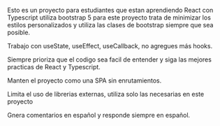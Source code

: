 Esto es un proyecto para estudiantes que estan aprendiendo React con Typescript utiliza bootstrap 5 para este proyecto trata de minimizar los estilos personalizados y utiliza las clases de bootstrap siempre que sea posible.

Trabajo con useState, useEffect, useCallback, no agregues más hooks.

Siempre prioriza que el codigo sea facil de entender y siga las mejores practicas de React y Typescript.

Manten el proyecto como una SPA sin enrutamientos.

Limita el uso de librerias externas, utiliza solo las necesarias en este proyecto

Gnera comentarios en español y responde siempre en español.
